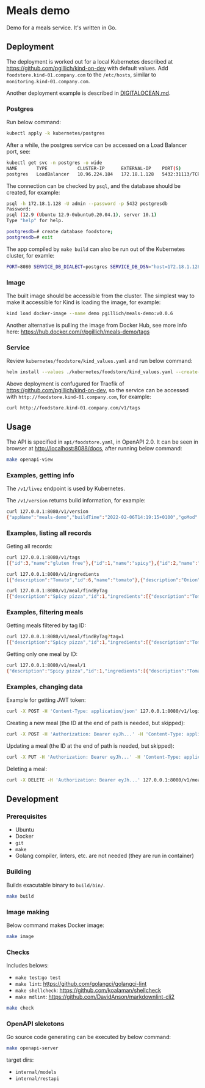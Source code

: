 # Meals demo

Demo for a meals service. It's written in Go.

<!-- markdownlint-disable MD013 -->

## Deployment

The deployment is worked out for a local Kubernetes described at <https://github.com/pgillich/kind-on-dev> with default values. Add `foodstore.kind-01.company.com` to the `/etc/hosts`, similar to `monitoring.kind-01.company.com`.

Another deployment example is described in [DIGITALOCEAN.md](DIGITALOCEAN.md).

### Postgres

Run below command:

```sh
kubectl apply -k kubernetes/postgres
```

After a while, the postgres service can be accessed on a Load Balancer port, see:

```sh
kubectl get svc -n postgres -o wide
NAME       TYPE           CLUSTER-IP      EXTERNAL-IP    PORT(S)          AGE   SELECTOR
postgres   LoadBalancer   10.96.224.184   172.18.1.128   5432:31113/TCP   31m   app=postgres
```

The connection can be checked by `psql`, and the database should be created, for example:

```sh
psql -h 172.18.1.128 -U admin --password -p 5432 postgresdb
Password:
psql (12.9 (Ubuntu 12.9-0ubuntu0.20.04.1), server 10.1)
Type "help" for help.

postgresdb=# create database foodstore;
postgresdb=# exit
```

The app compiled by `make build` can also be run out of the Kubernetes cluster, for examle:

```sh
PORT=8080 SERVICE_DB_DIALECT=postgres SERVICE_DB_DSN="host=172.18.1.128 user=admin password=test123 dbname=foodstore port=5432 sslmode=disable" SERVICE_DB_SAMPLE=true SERVICE_DB_DEBUG=true SERVICE_JWT_KEY="1234" ./build/bin/meals-demo
```

### Image

The built image should be accessible from the cluster. The simplest way to make it accessible for Kind is loading the image, for example:

```sh
kind load docker-image --name demo pgillich/meals-demo:v0.0.6
```

Another alternative is pulling the image from Docker Hub, see more info here: <https://hub.docker.com/r/pgillich/meals-demo/tags>

### Service

Review `kubernetes/foodstore/kind_values.yaml` and run below command:

```sh
helm install --values ./kubernetes/foodstore/kind_values.yaml --create-namespace --namespace foodstore foodstore ./kubernetes/foodstore
```

Above deployment is confugured for Traefik of <https://github.com/pgillich/kind-on-dev>, so the service can be accessed with `http://foodstore.kind-01.company.com`, for example:

```sh
curl http://foodstore.kind-01.company.com/v1/tags
```

## Usage

The API is specified in `api/foodstore.yaml`, in OpenAPI 2.0. It can be seen in browser at <http://localhost:8088/docs>, after running below command:

```sh
make openapi-view
```

### Examples, getting info

The `/v1/livez` endpoint is used by Kubernetes.

The `/v1/version` returns build information, for example:

```sh
curl 127.0.0.1:8080/v1/version
{"appName":"meals-demo","buildTime":"2022-02-06T14:19:15+0100","goMod":"module github.com/pgillich/meals-demo\n\ngo 1.17\n\nrequire (\n\tgithub.com/go-openapi/errors v0.20.1\n\tgithub.com/go-openapi/loads v0.21.1\n\tgithub.com/go-openapi/runtime v0.23.0\n\tgithub.com/go-openapi/spec v0.20.4\n\tgithub.com/go-openapi/strfmt v0.21.0\n\tgithub.com/go-openapi/swag v0.19.15\n\tgithub.com/go-openapi/validate v0.20.3\n\tgithub.com/jessevdk/go-flags v1.5.0\n\tgithub.com/stretchr/testify v1.7.0\n\tgolang.org/x/net v0.0.0-20210421230115-4e50805a0758\n)\n\nrequire (\n\temperror.dev/errors v0.8.0 // indirect\n\tgithub.com/PuerkitoBio/purell v1.1.1 // indirect\n\tgithub.com/PuerkitoBio/urlesc v0.0.0-20170810143723-de5bf2ad4578 // indirect\n\tgithub.com/asaskevich/govalidator v0.0.0-20200907205600-7a23bdc65eef // indirect\n\tgithub.com/davecgh/go-spew v1.1.1 // indirect\n\tgithub.com/docker/go-units v0.4.0 // indirect\n\tgithub.com/go-openapi/analysis v0.21.2 // indirect\n\tgithub.com/go-openapi/jsonpointer v0.19.5 // indirect\n\tgithub.com/go-openapi/jsonreference v0.19.6 // indirect\n\tgithub.com/go-stack/stack v1.8.0 // indirect\n\tgithub.com/jinzhu/gorm v1.9.16 // indirect\n\tgithub.com/jinzhu/inflection v1.0.0 // indirect\n\tgithub.com/josharian/intern v1.0.0 // indirect\n\tgithub.com/lib/pq v1.1.1 // indirect\n\tgithub.com/mailru/easyjson v0.7.6 // indirect\n\tgithub.com/mattn/go-sqlite3 v1.14.0 // indirect\n\tgithub.com/mitchellh/mapstructure v1.4.1 // indirect\n\tgithub.com/oklog/ulid v1.3.1 // indirect\n\tgithub.com/pkg/errors v0.9.1 // indirect\n\tgithub.com/pmezard/go-difflib v1.0.0 // indirect\n\tgo.mongodb.org/mongo-driver v1.7.3 // indirect\n\tgo.uber.org/atomic v1.7.0 // indirect\n\tgo.uber.org/multierr v1.6.0 // indirect\n\tgolang.org/x/sys v0.0.0-20210420072515-93ed5bcd2bfe // indirect\n\tgolang.org/x/text v0.3.7 // indirect\n\tgopkg.in/yaml.v2 v2.4.0 // indirect\n\tgopkg.in/yaml.v3 v3.0.0-20210107192922-496545a6307b // indirect\n)\n","version":"v0.0.2-1-g8cb47e5"}
```

### Examples, listing all records

Geting all records:

```sh
curl 127.0.0.1:8080/v1/tags
[{"id":3,"name":"gluten free"},{"id":1,"name":"spicy"},{"id":2,"name":"vegan"}]

curl 127.0.0.1:8080/v1/ingredients
[{"description":"Tomato","id":6,"name":"tomato"},{"description":"Onion","id":7,"name":"onion"},{"description":"Tomato sauce","id":1,"name":"tomato sauce"},{"description":"Bacon","id":3,"name":"bacon"},{"description":"Salami","id":4,"name":"salami"},{"description":"Sour cream sauce","id":2,"name":"sour cream sauce"},{"description":"Mozzarella","id":5,"name":"mozzarella"}]

curl 127.0.0.1:8080/v1/meal/findByTag
[{"description":"Spicy pizza","id":1,"ingredients":[{"description":"Tomato sauce","id":1,"name":"tomato sauce"},{"description":"Bacon","id":3,"name":"bacon"},{"description":"Salami","id":4,"name":"salami"}],"kcal":123,"name":"Spicy","pictureUrl":"http://a.com","price":3.25,"tags":[{"id":1,"name":"spicy"}]},{"description":"Vegan pizza","id":2,"ingredients":[{"description":"Sour cream sauce","id":2,"name":"sour cream sauce"},{"description":"Mozzarella","id":5,"name":"mozzarella"}],"kcal":234,"name":"Vegan","pictureUrl":"http://a.com","price":4.1,"tags":[{"id":2,"name":"vegan"}]}]
```

### Examples, filtering meals

Getting meals filtered by tag ID:

```sh
curl 127.0.0.1:8080/v1/meal/findByTag?tag=1
[{"description":"Spicy pizza","id":1,"ingredients":[{"description":"Tomato sauce","id":1,"name":"tomato sauce"},{"description":"Bacon","id":3,"name":"bacon"},{"description":"Salami","id":4,"name":"salami"}],"kcal":123,"name":"Spicy","pictureUrl":"http://a.com","price":3.25,"tags":[{"id":1,"name":"spicy"}]}]
```

Getting only one meal by ID:

```sh
curl 127.0.0.1:8080/v1/meal/1
{"description":"Spicy pizza","id":1,"ingredients":[{"description":"Tomato sauce","id":1,"name":"tomato sauce"},{"description":"Bacon","id":3,"name":"bacon"},{"description":"Salami","id":4,"name":"salami"}],"kcal":123,"name":"Spicy","pictureUrl":"http://a.com","price":3.25,"tags":[{"id":1,"name":"spicy"}]}
```

### Examples, changing data

Example for getting JWT token:

```sh
curl -X POST -H 'Content-Type: application/json' 127.0.0.1:8080/v1/login -d '{"email":"yoda@star.wars", "password":"master"}'
```

Creating a new meal (the ID at the end of path is needed, but skipped):

```sh
curl -X POST -H 'Authorization: Bearer eyJh...' -H 'Content-Type: application/json' 127.0.0.1:8080/v1/meal/0 -d '{"description":"Tomato pizza","ingredients":[{"description":"Tomato sauce","id":1,"name":"tomato sauce"}],"kcal":200,"name":"Spicy","pictureUrl":"http://c.com","price":3.25,"tags":[{"id":3,"name":"gluten free"}]}'
```

Updating a meal (the ID at the end of path is needed, but skipped):

```sh
curl -X PUT -H 'Authorization: Bearer eyJh...' -H 'Content-Type: application/json' 127.0.0.1:8080/v1/meal/0 -d '{"description":"Tomato pizza","id":5,"ingredients":[{"description":"Tomato sauce","id":1,"name":"tomato sauce"}],"kcal":200,"name":"Spicy","pictureUrl":"http://c.com","price":3.55,"tags":[{"id":3,"name":"gluten free"}]}'
```

Deleting a meal:

```sh
curl -X DELETE -H 'Authorization: Bearer eyJh...' 127.0.0.1:8080/v1/meal/5
```

## Development

### Prerequisites

* Ubuntu
* Docker
* `git`
* `make`
* Golang compiler, linters, etc. are not needed (they are run in container)

### Building

Builds exacutable binary to `build/bin/`.

```sh
make build
```

### Image making

Below command makes Docker image:

```sh
make image
```

### Checks

Includes belows:

* `make test`:`go test`
* `make lint`: <https://github.com/golangci/golangci-lint>
* `make shellcheck`: <https://github.com/koalaman/shellcheck>
* `make mdlint`: <https://github.com/DavidAnson/markdownlint-cli2>

```sh
make check
```

### OpenAPI sleketons

Go source code generating can be executed by below command:

```sh
make openapi-server
```

target dirs:

* `internal/models`
* `internal/restapi`
